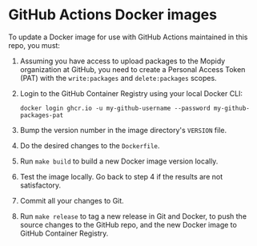 # GitHub Actions Docker images

To update a Docker image for use with GitHub Actions maintained in this repo,
you must:

1. Assuming you have access to upload packages to the Mopidy organization at
   GitHub, you need to create a Personal Access Token (PAT) with the
   `write:packages` and `delete:packages` scopes.

2. Login to the GitHub Container Registry using your local Docker CLI:

    ```
    docker login ghcr.io -u my-github-username --password my-github-packages-pat
    ```

3. Bump the version number in the image directory's `VERSION` file.

4. Do the desired changes to the `Dockerfile`.

5. Run `make build` to build a new Docker image version locally.

6. Test the image locally. Go back to step 4 if the results are not
   satisfactory.

7. Commit all your changes to Git.

8. Run `make release` to tag a new release in Git and Docker, to push the
   source changes to the GitHub repo, and the new Docker image to GitHub Container Registry.
